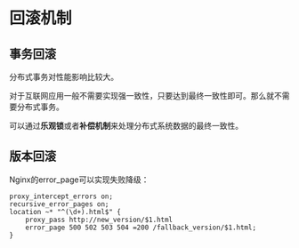 # 回滚机制
## 事务回滚
分布式事务对性能影响比较大。

对于互联网应用一般不需要实现强一致性，只要达到最终一致性即可。那么就不需要分布式事务。

可以通过**乐观锁**或者**补偿机制**来处理分布式系统数据的最终一致性。

## 版本回滚
Nginx的error_page可以实现失败降级：
```nginx
proxy_intercept_errors on;
recursive_error_pages on;
location ~* "^(\d+).html$" {
    proxy_pass http://new_version/$1.html
    error_page 500 502 503 504 =200 /fallback_version/$1.html;
}
```
